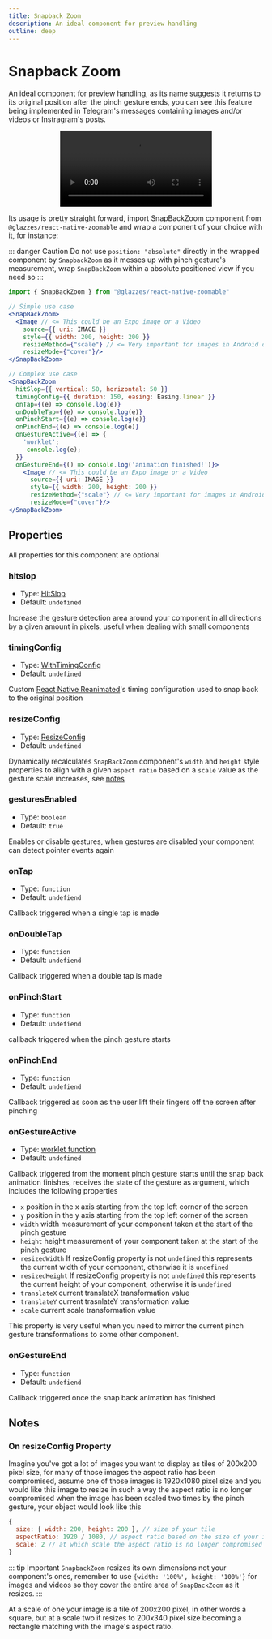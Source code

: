 ```yaml
---
title: Snapback Zoom
description: An ideal component for preview handling
outline: deep
---
```


# Snapback Zoom

An ideal component for preview handling, as its name suggests it returns to its original position after the pinch gesture ends, you can see this feature being implemented in Telegram's messages containing images and/or videos or Instragram's posts.

<div style="width: 100%; display: flex; justify-content: center; align-items: center">
  <video src="../assets/snapbackzoom.mp4" controls />
</div>

Its usage is pretty straight forward, import SnapBackZoom component from `@glazzes/react-native-zoomable` and wrap a component of your choice with it, for instance:

::: danger Caution
Do not use `position: "absolute"` directly in the wrapped component by `SnapbackZoom` as it messes up with pinch gesture's measurement, wrap `SnapBackZoom` within a absolute positioned view if you need so
:::

```jsx
import { SnapBackZoom } from "@glazzes/react-native-zoomable"

// Simple use case
<SnapBackZoom>
  <Image // <= This could be an Expo image or a Video
    source={{ uri: IMAGE }}
    style={{ width: 200, height: 200 }}
    resizeMethod={"scale"} // <= Very important for images in Android do not forget it
    resizeMode={"cover"}/>
</SnapBackZoom>

// Complex use case
<SnapBackZoom
  hitSlop={{ vertical: 50, horizontal: 50 }}
  timingConfig={{ duration: 150, easing: Easing.linear }}
  onTap={(e) => console.log(e)}
  onDoubleTap={(e) => console.log(e)}
  onPinchStart={(e) => console.log(e)}
  onPinchEnd={(e) => console.log(e)}
  onGestureActive={(e) => {
    'worklet';
     console.log(e);
  }}
  onGestureEnd={() => console.log('animation finished!')}>
    <Image // <= This could be an Expo image or a Video
      source={{ uri: IMAGE }}
      style={{ width: 200, height: 200 }}
      resizeMethod={"scale"} // <= Very important for images in Android do not forget it
      resizeMode={"cover"}/>
</SnapBackZoom>
```

## Properties
All properties for this component are optional

### hitslop
- Type: [HitSlop](https://docs.swmansion.com/react-native-gesture-handler/docs/gesture-handlers/common-gh/#hitslop)
- Default: `undefined`

Increase the gesture detection area around your component in all directions by a given amount in pixels, useful when dealing with small components

### timingConfig 
- Type: [WithTimingConfig](https://docs.swmansion.com/react-native-reanimated/docs/animations/withTiming/#config-)
- Default: `undefined`

Custom [React Native Reanimated](https://docs.swmansion.com/react-native-reanimated/)'s timing configuration used to snap back to the original position 

### resizeConfig
- Type: [ResizeConfig]()
- Default: `undefined`

Dynamically recalculates `SnapBackZoom` component's `width` and `height` style properties to align with a given `aspect ratio` based on a `scale` value as the gesture scale increases, see [notes](#notes)

### gesturesEnabled
- Type: `boolean`
- Default: `true`

Enables or disable gestures, when gestures are disabled your component can detect pointer events again

### onTap
- Type: `function`
- Default: `undefiend`

Callback triggered when a single tap is made

### onDoubleTap
- Type: `function`
- Default: `undefiend`

Callback triggered when a double tap is made

### onPinchStart
- Type: `function`
- Default: `undefiend`

callback triggered when the pinch gesture starts

### onPinchEnd
- Type: `function`
- Default: `undefiend`

Callback triggered as soon as the user lift their fingers off the screen after pinching

### onGestureActive
- Type: [worklet function](https://docs.swmansion.com/react-native-reanimated/docs/2.x/fundamentals/worklets/)
- Default: `undefined`

Callback triggered from the moment pinch gesture starts until the snap back animation finishes, receives the state of the gesture as argument, which includes the following properties
- `x` position in the x axis starting from the top left corner of the screen
- `y` position in the y axis starting from the top left corner of the screen
- `width` width measurement of your component taken at the start of the pinch gesture
- `height` height measurement of your component taken at the start of the pinch gesture
- `resizedWidth` If resizeConfig property is not `undefined` this represents the current width of your component, otherwise it is `undefined`
- `resizedHeight` If resizeConfig property is not `undefined` this represents the current height of your component, otherwise it is `undefined`
- `translateX` current translateX transformation value
- `translateY` current trasnlateY transformation value
- `scale` current scale transformation value

This property is very useful when you need to mirror the current pinch gesture transformations to some other component.

### onGestureEnd
- Type: `function`
- Default: `undefiend`

Callback triggered once the snap back animation has finished 

## Notes
### On resizeConfig Property
Imagine you've got a lot of images you want to display as tiles of 200x200 pixel size, for many of those images the aspect ratio has been compromised, assume one of those images is 1920x1080 pixel size and you would like this image to resize in such a way the aspect ratio is no longer compromised when the image has been scaled two times by the pinch gesture, your object would look like this

```javascript
{
  size: { width: 200, height: 200 }, // size of your tile
  aspectRatio: 1920 / 1080, // aspect ratio based on the size of your image/video
  scale: 2 // at which scale the aspect ratio is no longer compromised
}
```

::: tip Important
`SnapbackZoom` resizes its own dimensions not your component's ones, remember to use `{width: '100%', height: '100%'}` for images and videos so they cover the entire area of `SnapBackZoom` as it resizes.
:::

At a scale of one your image is a tile of 200x200 pixel, in other words a square, but at a scale two it resizes to 200x340 pixel size becoming a rectangle matching with the image's aspect ratio.
